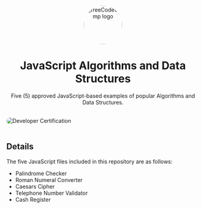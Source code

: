 <div align="center" dir="auto">
  <img src="https://i.imgur.com/aJ7jrQi.png" alt="freeCodeCamp logo" style="width: 100px; height: 100px; border-radius: 50%;">
</div>
<h1 align="center">JavaScript Algorithms and Data Structures</h1>
<p align="center">Five (5) approved JavaScript-based examples of popular Algorithms and Data Structures.</p><br>
<img src="https://i.imgur.com/MT71c3f.png" alt="Developer Certification" style="max-width: 100%; border-radius: 20px;"><br><br>
<h2>Details</h2>
<p>The five JavaScript files included in this repository are as follows:</p>
<ul>
  <li>Palindrome Checker</li>
  <li>Roman Numeral Converter</li>
  <li>Caesars Cipher</li>
  <li>Telephone Number Validator</li>
  <li>Cash Register</li>
</ul>
